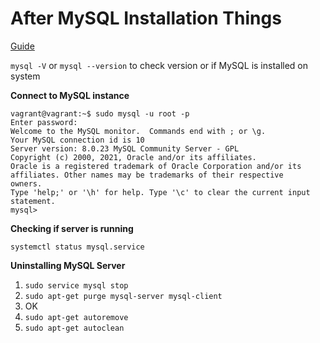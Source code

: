 # After MySQL Installation Things


[Guide](https://www.sqlshack.com/how-to-install-mysql-on-ubuntu-18-04/)

`mysql -V` or `mysql --version` to check version or if MySQL is installed on system

<b>Connect to MySQL instance</b>

```
vagrant@vagrant:~$ sudo mysql -u root -p                                                                                                  Enter password:                                                                                                                           Welcome to the MySQL monitor.  Commands end with ; or \g.                                                                                 Your MySQL connection id is 10                                                                                                            Server version: 8.0.23 MySQL Community Server - GPL                                                                                                                                                                                                                                 Copyright (c) 2000, 2021, Oracle and/or its affiliates.                                                                                                                                                                                                                             Oracle is a registered trademark of Oracle Corporation and/or its                                                                         affiliates. Other names may be trademarks of their respective                                                                             owners.                                                                                                                                                                                                                                                                             Type 'help;' or '\h' for help. Type '\c' to clear the current input statement.                                                                                                                                                                                                      mysql> 
```
<b>Checking if server is running</b>

`systemctl status mysql.service`

<b>Uninstalling MySQL Server</b>

1. `sudo service mysql stop`
2. `sudo apt-get purge mysql-server mysql-client`
3. OK
4. `sudo apt-get autoremove`
5. `sudo apt-get autoclean`